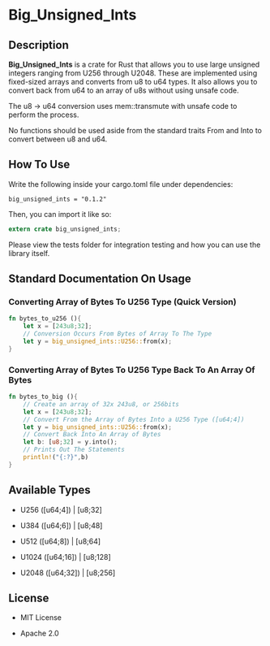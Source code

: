 # Big_Unsigned_Ints

## Description

**Big_Unsigned_Ints** is a crate for Rust that allows you to use large unsigned integers ranging from U256 through U2048. These are implemented using fixed-sized arrays and converts from u8 to u64 types. It also allows you to convert back from u64 to an array of u8s without using unsafe code.

The u8 -> u64 conversion uses mem::transmute with unsafe code to perform the process.

No functions should be used aside from the standard traits From and Into to convert between u8 and u64.

## How To Use

Write the following inside your cargo.toml file under dependencies:

`big_unsigned_ints = "0.1.2"`

Then, you can import it like so:

```rust
extern crate big_unsigned_ints;
```

Please view the tests folder for integration testing and how you can use the library itself.

## Standard Documentation On Usage

### Converting Array of Bytes To U256 Type (Quick Version)

```rust
fn bytes_to_u256 (){
    let x = [243u8;32];
    // Conversion Occurs From Bytes of Array To The Type
    let y = big_unsigned_ints::U256::from(x);
}
```

### Converting Array of Bytes To U256 Type Back To An Array Of Bytes

```rust
fn bytes_to_big (){
    // Create an array of 32x 243u8, or 256bits
    let x = [243u8;32];
    // Convert From the Array of Bytes Into a U256 Type ([u64;4])
    let y = big_unsigned_ints::U256::from(x);
    // Convert Back Into An Array of Bytes
    let b: [u8;32] = y.into();
    // Prints Out The Statements
    println!("{:?}",b)
}
```

## Available Types

* U256 ([u64;4]) | [u8;32]

* U384 ([u64;6]) | [u8;48]

* U512 ([u64;8]) | [u8;64]

* U1024 ([u64;16]) | [u8;128]

* U2048 ([u64;32]) | [u8;256]

## License

* MIT License

* Apache 2.0